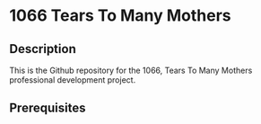 # 1066 Tears To Many Mothers

## Description
This is the Github repository for the 1066, Tears To Many Mothers professional development project.

## Prerequisites

